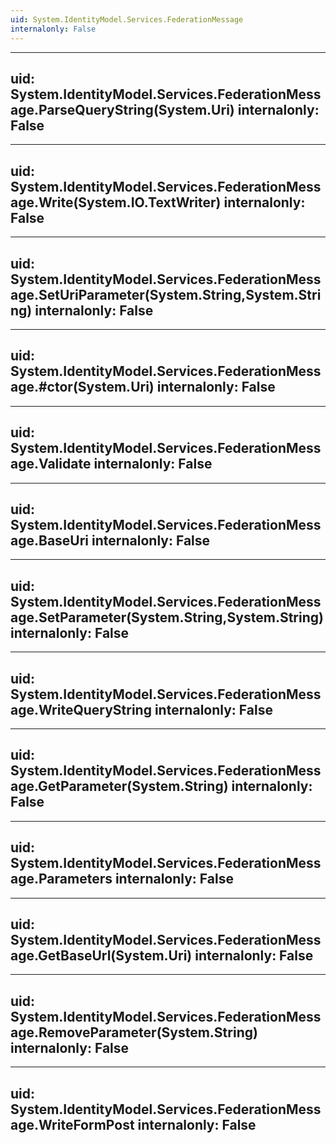 ```yaml
---
uid: System.IdentityModel.Services.FederationMessage
internalonly: False
---
```


---
uid: System.IdentityModel.Services.FederationMessage.ParseQueryString(System.Uri)
internalonly: False
---

---
uid: System.IdentityModel.Services.FederationMessage.Write(System.IO.TextWriter)
internalonly: False
---

---
uid: System.IdentityModel.Services.FederationMessage.SetUriParameter(System.String,System.String)
internalonly: False
---

---
uid: System.IdentityModel.Services.FederationMessage.#ctor(System.Uri)
internalonly: False
---

---
uid: System.IdentityModel.Services.FederationMessage.Validate
internalonly: False
---

---
uid: System.IdentityModel.Services.FederationMessage.BaseUri
internalonly: False
---

---
uid: System.IdentityModel.Services.FederationMessage.SetParameter(System.String,System.String)
internalonly: False
---

---
uid: System.IdentityModel.Services.FederationMessage.WriteQueryString
internalonly: False
---

---
uid: System.IdentityModel.Services.FederationMessage.GetParameter(System.String)
internalonly: False
---

---
uid: System.IdentityModel.Services.FederationMessage.Parameters
internalonly: False
---

---
uid: System.IdentityModel.Services.FederationMessage.GetBaseUrl(System.Uri)
internalonly: False
---

---
uid: System.IdentityModel.Services.FederationMessage.RemoveParameter(System.String)
internalonly: False
---

---
uid: System.IdentityModel.Services.FederationMessage.WriteFormPost
internalonly: False
---
